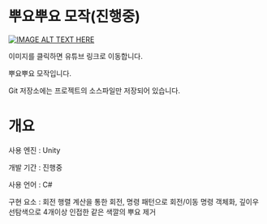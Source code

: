 뿌요뿌요 모작(진행중)
=============
[![IMAGE ALT TEXT HERE](https://img.youtube.com/vi/5l6Vl8aPg-4/0.jpg)](https://www.youtube.com/watch?v=5l6Vl8aPg-4)

이미지를 클릭하면 유튜브 링크로 이동합니다.



뿌요뿌요 모작입니다.

Git 저장소에는 프로젝트의 소스파일만 저장되어 있습니다.

개요
=============
사용 엔진 : Unity

개발 기간 : 진행중

사용 언어 : C#

구현 요소 : 회전 행렬 계산을 통한 회전, 명령 패턴으로 회전/이동 명령 객체화, 깊이우선탐색으로 4개이상 인접한 같은 색깔의 뿌요 제거
